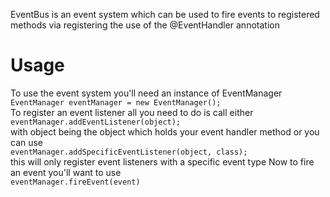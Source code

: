 EventBus is an event system which can be used to fire events to registered methods via registering the use of the @EventHandler annotation
<h1>Usage</h1>
To use the event system you'll need an instance of EventManager
<code>
EventManager eventManager = new EventManager();
</code>
To register an event listener all you need to do is call either
<code>
eventManager.addEventListener(object);
</code>
with object being the object which holds your event handler method
or you can use
<code>
eventManager.addSpecificEventListener(object, class);
</code>
this will only register event listeners with a specific event type
Now to fire an event you'll want to use
<code>
eventManager.fireEvent(event)
</code>